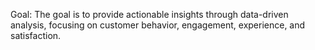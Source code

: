 Goal: The goal is to provide actionable insights through data-driven analysis, focusing on customer behavior, engagement, experience, and satisfaction.


